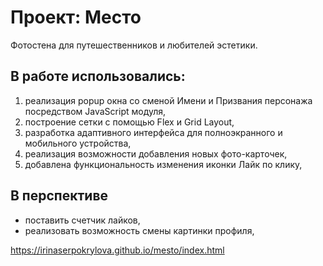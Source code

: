 # Проект: Место

Фотостена для путешественников и любителей эстетики.

## В работе использовались:

1. реализация popup окна со сменой Имени и Призвания персонажа посредством JavaScript модуля,
2. построение сетки с помощью Flex и Grid Layout,
3. разработка адаптивного интерфейса для полноэкранного и мобильного устройства,
4. реализация возможности добавления новых фото-карточек,
5. добавлена функциональность изменения иконки Лайк по клику,

## В перспективе

- поставить счетчик лайков,
- реализовать возможность смены картинки профиля,

https://irinaserpokrylova.github.io/mesto/index.html
